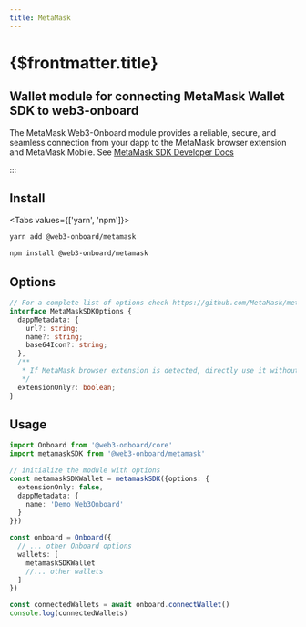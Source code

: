 ```yaml
---
title: MetaMask
---
```


# {$frontmatter.title}

## Wallet module for connecting MetaMask Wallet SDK to web3-onboard

The MetaMask Web3-Onboard module provides a reliable, secure, and seamless connection from your dapp to the MetaMask browser extension and MetaMask Mobile.
See [MetaMask SDK Developer Docs](https://github.com/MetaMask/metamask-sdk)

:::

## Install

<Tabs values={['yarn', 'npm']}>
<TabPanel value="yarn">

```sh copy
yarn add @web3-onboard/metamask
```

  </TabPanel>
  <TabPanel value="npm">

```sh copy
npm install @web3-onboard/metamask
```

  </TabPanel>
</Tabs>

## Options

```typescript
// For a complete list of options check https://github.com/MetaMask/metamask-sdk
interface MetaMaskSDKOptions {
  dappMetadata: {
    url?: string;
    name?: string;
    base64Icon?: string;
  },
  /**
   * If MetaMask browser extension is detected, directly use it without prompting the user.
   */
  extensionOnly?: boolean;
}
```

## Usage

```typescript
import Onboard from '@web3-onboard/core'
import metamaskSDK from '@web3-onboard/metamask'

// initialize the module with options
const metamaskSDKWallet = metamaskSDK({options: {
  extensionOnly: false,
  dappMetadata: {
    name: 'Demo Web3Onboard'
  }
}})

const onboard = Onboard({
  // ... other Onboard options
  wallets: [
    metamaskSDKWallet
    //... other wallets
  ]
})

const connectedWallets = await onboard.connectWallet()
console.log(connectedWallets)
```

